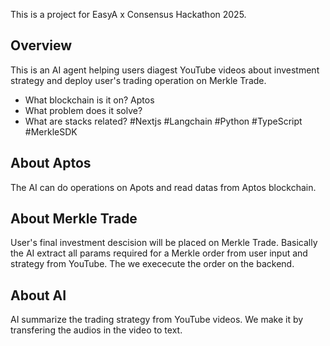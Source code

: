 This is a project for EasyA x Consensus Hackathon 2025.

## Overview

This is an AI agent helping users diagest YouTube videos about investment strategy and deploy user's trading operation on Merkle Trade.

- What blockchain is it on? Aptos
- What problem does it solve? 
- What are stacks related? #Nextjs #Langchain #Python #TypeScript #MerkleSDK

## About Aptos
The AI can do operations on Apots and read datas from Aptos blockchain.

## About Merkle Trade
User's final investment descision will be placed on Merkle Trade. Basically the AI extract all params required for a Merkle order from user input and strategy from YouTube. The we exececute the order on the backend.

## About AI
AI summarize the trading strategy from YouTube videos. We make it by transfering the audios in the video to text. 